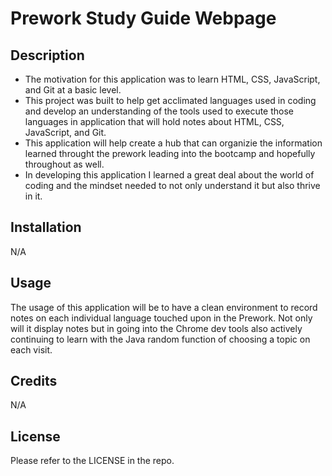# Prework Study Guide Webpage

## Description

- The motivation for this application was to learn HTML, CSS, JavaScript, and Git at a basic level.
- This project was built to help get acclimated languages used in coding and develop an understanding of the tools used to execute those languages in application that will hold notes about HTML, CSS, JavaScript, and Git.
- This application will help create a hub that can organizie the information learned throught the prework leading into the bootcamp and hopefully throughout as well.
- In developing this application I learned a great deal about the world of coding and the mindset needed to not only understand it but also thrive in it. 

## Installation

N/A

## Usage

The usage of this application will be to have a clean environment to record notes on each individual language touched upon in the Prework. Not only will it display notes but in going into the Chrome dev tools also actively continuing to learn with the Java random function of choosing a topic on each visit. 

## Credits

N/A

## License

Please refer to the LICENSE in the repo.
